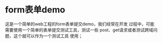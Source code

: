 # form表单demo
这是一个简单的web工程的form表单提交demo，我们经常在开发
过程中，可能需要使用一个简单的表单提交测试工具，测试一些
post、get请求或者测试跨域问题，这个就可以作为一个测试工具
使用；
